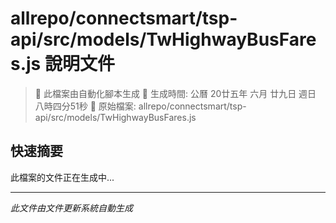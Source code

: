 # allrepo/connectsmart/tsp-api/src/models/TwHighwayBusFares.js 說明文件

> 🚧 此檔案由自動化腳本生成
> 📅 生成時間: 公曆 20廿五年 六月 廿九日 週日 八時四分51秒
> 📂 原始檔案: allrepo/connectsmart/tsp-api/src/models/TwHighwayBusFares.js

## 快速摘要
此檔案的文件正在生成中...

<!-- 實際使用時，這裡會是 Claude Code 生成的完整文件內容 -->

---
*此文件由文件更新系統自動生成*
